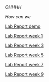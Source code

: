 *OHHHH*

_How can we_ 

[Lab Report demo](https://ZhiyuanYang26.github.io/cse15l-lab-reports/lab-report-1-week-0.html)

[Lab Report week 1](https://ZhiyuanYang26.github.io/cse15l-lab-reports/lab1.html)

[Lab Report week 3](https://ZhiyuanYang26.github.io/cse15l-lab-reports/lab2.html)

[Lab Report week 5](https://ZhiyuanYang26.github.io/cse15l-lab-reports/lab3.html)

[Lab Report week 7](https://ZhiyuanYang26.github.io/cse15l-lab-reports/wk7.html)

[Lab Report week 9](https://ZhiyuanYang26.github.io/cse15l-lab-reports/wk9.html)
